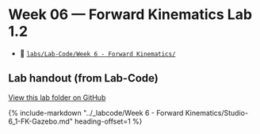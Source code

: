 # Week 06 — Forward Kinematics Lab 1.2

- 📁 [`labs/Lab-Code/Week 6 - Forward Kinematics/`](../Lab-Code/Week%206%20-%20Forward%20Kinematics/)

<!-- BEGIN:AUTO-INCLUDE-README -->
## Lab handout (from Lab-Code)

[View this lab folder on GitHub](https://github.com/ENME480/Lab-Code/tree/main/Week%206%20-%20Forward%20Kinematics)

{% include-markdown "../_labcode/Week 6 - Forward Kinematics/Studio-6_1-FK-Gazebo.md" heading-offset=1 %}
<!-- END:AUTO-INCLUDE-README -->


